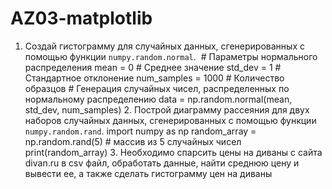 # AZ03-matplotlib
 1. Создай гистограмму для случайных данных, сгенерированных с помощью функции `numpy.random.normal`.  ​  # Параметры нормального распределения  mean = 0 # Среднее значение  std_dev = 1 # Стандартное отклонение  num_samples = 1000 # Количество образцов  # Генерация случайных чисел, распределенных по нормальному распределению  data = np.random.normal(mean, std_dev, num_samples)  2. Построй диаграмму рассеяния для двух наборов случайных данных, сгенерированных с помощью функции `numpy.random.rand`.​  import numpy as np  random_array = np.random.rand(5) # массив из 5 случайных чисел  print(random_array)  3. Необходимо спарсить цены на диваны с сайта divan.ru в csv файл, обработать данные, найти среднюю цену и вывести ее, а также сделать гистограмму цен на диваны​
